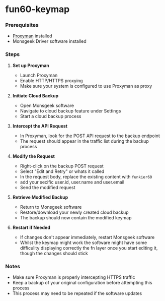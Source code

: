 # fun60-keymap

### Prerequisites
- [Proxyman](https://proxyman.io/) installed
- Monsgeek Driver software installed

### Steps

1. **Set up Proxyman**
   - Launch Proxyman
   - Enable HTTP/HTTPS proxying
   - Make sure your system is configured to use Proxyman as proxy

2. **Initiate Cloud Backup**
   - Open Monsgeek software
   - Navigate to cloud backup feature under Settings
   - Start a cloud backup process

3. **Intercept the API Request**
   - In Proxyman, look for the POST API request to the backup endpoint
   - The request should appear in the traffic list during the backup process

4. **Modify the Request**
   - Right-click on the backup POST request
   - Select "Edit and Retry" or whats it called
   - In the request body, replace the existing content with `funkier60`
   - add your secific user.id, user.name and user.email
   - Send the modified request

5. **Retrieve Modified Backup**
   - Return to Monsgeek software
   - Restore/download your newly created cloud backup
   - The backup should now contain the modified keymap

6. **Restart if Needed**
   - If changes don't appear immediately, restart Monsgeek software
   - Whilst the keymap might work the software might have some difficulity displaying correctly the fn layer once you start editing it, though the changes should stick

### Notes
- Make sure Proxyman is properly intercepting HTTPS traffic
- Keep a backup of your original configuration before attempting this process
- This process may need to be repeated if the software updates
